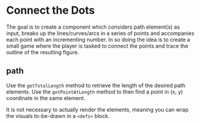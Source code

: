 # Connect the Dots

The goal is to create a component which considers path element(s) as input, breaks up the lines/curves/arcs in a series of points and accompanies each point with an incrementing number. In so doing the idea is to create a small game where the player is tasked to connect the points and trace the outline of the resulting figure.

## path

Use the `getTotalLength` method to retrieve the length of the desired path elements. Use the `getPointAtLength` method to then find a point in (x, y) coordinate in the same element.

It is not necessary to actually render the elements, meaning you can wrap the visuals to-be-drawn in a `<defs>` block.
